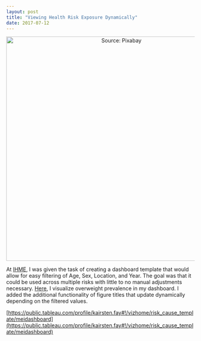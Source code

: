 ```yaml
---
layout: post
title: "Viewing Health Risk Exposure Dynamically"
date: 2017-07-12
---
```

<center><img src="https://github.com/kairstenfay/kairstenfay.github.io/blob/master/images/overweight.png?raw=true" alt="Source: Pixabay" width="600 px" />
</center>

At [IHME](http://healthdata.org), I was given the task of creating a dashboard template that would allow for easy filtering of Age, Sex, Location, and Year. The goal was that it could be used across multiple risks with little to no manual adjustments necessary. [Here](https://public.tableau.com/profile/kairsten.fay#!/vizhome/risk_cause_template/meidashboard), I visualize overweight prevalence in my dashboard. I added the additional functionality of figure titles that update dynamically depending on the filtered values.  

[https://public.tableau.com/profile/kairsten.fay#!/vizhome/risk_cause_template/meidashboard](https://public.tableau.com/profile/kairsten.fay#!/vizhome/risk_cause_template/meidashboard) 

